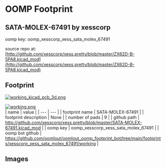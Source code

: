 # OOMP Footprint  
## SATA-MOLEX-67491  by xesscorp  
  
oomp key: oomp_xesscorp_xess_sata_molex_67491  
  
source repo at: [http://github.com/xesscorp/xess.pretty/blob/master/ZX62D-B-5PA8.kicad_mod](http://github.com/xesscorp/xess.pretty/blob/master/ZX62D-B-5PA8.kicad_mod)  
## Footprint  
  
[![working_kicad_pcb_3d.png](working_kicad_pcb_3d_600.png)](working_kicad_pcb_3d.png)  
  
[![working.png](working_600.png)](working.png)  
| name | value | 
| --- | --- | 
| footprint name | SATA-MOLEX-67491 | 
| footprint description | None | 
| number of pads | 9 | 
| github path | http://github.com/xesscorp/xess.pretty/blob/master/SATA-MOLEX-67491.kicad_mod | 
| oomp key | oomp_xesscorp_xess_sata_molex_67491 | 
| oomp bot github | https://github.com/oomlout/oomlout_oomp_footprint_bot/tree/main/footprints/xesscorp_xess_sata_molex_67491/working | 
## Images  
